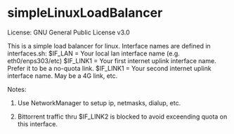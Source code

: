 # simpleLinuxLoadBalancer
License: GNU General Public License v3.0

This is a simple load balancer for linux. 
Interface names are defined in interfaces.sh:
$IF_LAN = Your local lan interface name (e.g. eth0/enps303/etc)
$IF_LINK1 = Your first internet uplink interface name. Prefer it to be a no-quota link. 
$IF_LINK1 = Your second internet uplink interface name. May be a 4G link, etc.

Notes:

1) Use NetworkManager to setup ip, netmasks, dialup, etc.

2) Bittorrent traffic thru $IF_LINK2 is blocked to avoid exceending quota on this interface.
